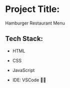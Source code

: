 # Project Title:
Hamburger Restaurant Menu 

## Tech Stack: 

- HTML 

- CSS
  
- JavaScript
  
- IDE: VSCode 👨‍💻
